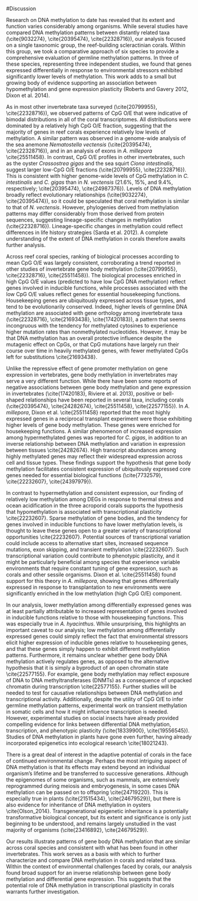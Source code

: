 #Discussion

Research on DNA methylation to date has revealed that its extent and function varies considerably among organisms. While several studies have compared DNA methylation patterns between distantly related taxa (\cite{9032274}, \cite{20395474}, \cite{22328716}), our analysis focused on a single taxonomic group, the reef-building scleractinian corals. Within this group, we took a comparative approach of six species to provide a comprehensive evaluation of germline methylation patterns. In three of these species, representing three independent studies, we found that genes expressed differentially in response to environmental stressors exhibited significantly lower levels of methylation. This work adds to a small but growing body of evidence supporting an association between hypomethylation and gene expression plasticity (Roberts and Gavery 2012, Dixon et al. 2014).

As in most other invertebrate taxa surveyed (\cite{20799955}, \cite{22328716}), we observed patterns of CpG O/E that were indicative of bimodal distributions in all of the coral transcriptomes. All distributions were dominated by a relatively high CpG O/E fraction, suggesting that the majority of genes in reef corals experience relatively low levels of methylation. A similar pattern was observed in a genome-wide analysis of the sea anemone *Nematostella vectensis* (\cite{20395474}, \cite{22328716}), and in an analysis of exons in *A. millepora* \cite{25511458}. In contrast, CpG O/E profiles in other invertebrates, such as the oyster *Crassostrea gigas* and the sea squirt *Ciona intestinalis*, suggest larger low-CpG O/E fractions (\cite{20799955}, \cite{22328716}). This is consistent with higher genome-wide levels of CpG methylation in *C. intestinalis* and *C. gigas* than in *N. vectensis* (21.6%, 15%, and 9.4%, respectively; \cite{20395474}, \cite{24987376}). Levels of DNA methylation broadly reflect evolutionary relationships (\cite{9032274}, \cite{20395474}), so it could be speculated that coral methylation is similar to that of *N. vectensis*. However, phylogenies derived from methylation patterns may differ considerably from those derived from protein sequences, suggesting lineage-specific changes in methylation (\cite{22328716}). Lineage-specific changes in methylation could reflect differences in life history strategies (Sarda et al. 2012). A complete understanding of the extent of DNA methylation in corals therefore awaits further analysis. 

Across reef coral species, ranking of biological processes according to mean CpG O/E was largely consistent, corroborating a trend reported in other studies of invertebrate gene body methylation (\cite{20799955}, \cite{22328716}, \cite{25511458}). The biological processes enriched in high CpG O/E values (predicted to have low CpG DNA methylation) reflect genes involved in inducible functions, while processes associated with the low CpG O/E values reflect genes for essential housekeeping functions. Housekeeping genes are ubiquitously expressed across tissue types, and tend to be evolutionarily conserved. Indeed, higher levels of germline DNA methylation are associated with gene orthology among invertebrate taxa (\cite{22328716}, \cite{21693438}, \cite{17420183}), a pattern that seems incongruous with the tendency for methylated cytosines to experience higher mutation rates than nonmethylated nucleotides. However, it may be that DNA methylation has an overall protective influence despite the mutagenic effect on CpGs, or that CpG mutations have largely run their course over time in heavily methylated genes, with fewer methylated CpGs left for substitutions \cite{21693438}.  

Unlike the repressive effect of gene promoter methylation on gene expression in vertebrates, gene body methylation in invertebrates may serve a very different function. While there have been some reports of negative associations between gene body methylation and gene expression in invertebrates (\cite{17420183}, Riviere et al. 2013), positive or bell-shaped relationships have been reported in several taxa, including corals (\cite{20395474}, \cite{24282674}, \cite{25511458}, \cite{22577155}). In *A. millepora*, Dixon et al. \cite{25511458} reported that the most highly expressed genes in a reciprocal transplant experiment were those exhibiting higher levels of gene body methylation. These genes were enriched for housekeeping functions. A similar phenomenon of increased expression among hypermethylated genes was reported for *C. gigas*, in addition to an inverse relationship between DNA methylation and variation in expression between tissues \cite{24282674}. High transcript abundances among highly methylated genes may reflect their widespread expression across cell and tissue types. These findings support the hypothesis that gene body methylation facilitates consistent expression of ubiquitously expressed core genes needed for essential biological functions (\cite{7732579}, \cite{22232607}, \cite{24397979}). 

In contrast to hypermethylation and consistent expression, our finding of relatively low methylation among DEGs in response to thermal stress and ocean acidification in the three acroporid corals supports the hypothesis that hypomethylation is associated with transcriptional plasticity \cite{22232607}. Sparse methylation of gene bodies, and the tendency for genes involved in inducible functions to have lower methylation levels, is thought to leave these genes open to a greater variety of transcriptional opportunities \cite{22232607}. Potential sources of transcriptional variation could include access to alternative start sites, increased sequence mutations, exon skipping, and transient methylation \cite{22232607}. Such transcriptional variation could contribute to phenotypic plasticity, and it might be particularly beneficial among species that experience variable environments that require constant tuning of gene expression, such as corals and other sessile organisms. Dixon et al. \cite{25511458} found support for this theory in *A. millepora*, showing that genes differentially expressed in response to transplantation to new environments were significantly enriched in the low methylation (high CpG O/E) component. 

In our analysis, lower methylation among differentially expressed genes was at least partially attributable to increased representation of genes involved in inducible functions relative to those with housekeeping functions. This was especially true in *A. hyacinthus*. While unsurprising, this highlights an important caveat to our analysis; low methylation among differentially expressed genes could simply reflect the fact that environmental stressors elicit higher expression of inducible genes relative to housekeeping genes, and that these genes simply happen to exhibit different methylation patterns. Furthermore, it remains unclear whether gene body DNA methylation actively regulates genes, as opposed to the alternative hypothesis that it is simply a byproduct of an open chromatin state \cite{22577155}. For example, gene body methylation may reflect exposure of DNA to DNA methyltransferases (DNMTs) as a consequence of unpacked chromatin during transcription \cite{22577155}. Further studies will be needed to test for causative relationships between DNA methylation and transcriptional activity. Additionally, despite the utility of CpG O/E to infer germline methylation patterns, experimental work on transient methylation in somatic cells and how it might influence transcription is needed. However, experimental studies on social insects have already provided compelling evidence for links between differential DNA methylation, transcription, and phenotypic plasticity (\cite{18339900}, \cite{19556545}). Studies of DNA methylation in plants have gone even further, having already incorporated epigenetics into ecological research \cite{18021243}. 

There is a great deal of interest in the adaptive potential of corals in the face of continued environmental change. Perhaps the most intriguing aspect of DNA methylation is that its effects may extend beyond an individual organism’s lifetime and be transferred to successive generations. Although the epigenomes of some organisms, such as mammals, are extensively reprogrammed during meiosis and embryogenesis, in some cases DNA methylation can be passed on to offspring \cite{24719220}. This is especially true in plants (\cite{21515434}, \cite{24679529}), but there is also evidence for inheritance of DNA methylation in oysters \cite{Olson_2014}. Transgenerational epigenetic inheritance is a potentially transformative biological concept, but its extent and significance is only just beginning to be understood, and remains largely unstudied in the vast majority of organisms (\cite{23416892}, \cite{24679529}). 

Our results illustrate patterns of gene body DNA methylation that are similar across coral species and consistent with what has been found in other invertebrates. This work serves as a basis with which to further characterize and compare DNA methylation in corals and related taxa. Within the context of environmental challenges faced by corals, our analysis found broad support for an inverse relationship between gene body methylation and differential gene expression. This suggests that the potential role of DNA methylation in transcriptional plasticity in corals warrants further investigation.